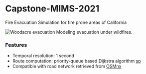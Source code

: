 # Capstone-MIMS-2021
Fire Evacuation Simulation for fire prone areas of California



![ Woodacre evacuation](static/images/veh_loc_animation.gif)
Modeling evacuation under wildfires.

### Features
* Temporal resolution: 1 second
* Route computation: priority-queue based Dijkstra algorithm [sp](https://github.com/cb-cities/sp)
* Compatible with road network retrieved from [OSMnx](https://github.com/gboeing/osmnx)
